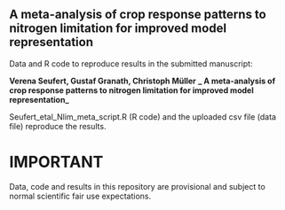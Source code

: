 ## A meta-analysis of crop response patterns to nitrogen limitation for improved model representation

Data and R code to reproduce results in the submitted manuscript:

**Verena Seufert, Gustaf Granath, Christoph Müller**
**_ A meta-analysis of crop response patterns to nitrogen limitation for improved model representation_**

Seufert_etal_Nlim_meta_script.R (R code) and the uploaded csv file (data file) reproduce the results.

# IMPORTANT
Data, code and results in this repository are provisional and subject to normal scientific fair use expectations.